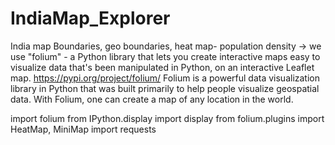 # IndiaMap_Explorer
India map Boundaries, geo boundaries, heat map- population density
-> we use "folium" - a Python library that lets you create interactive maps 
easy to visualize data that's been manipulated in Python, on an interactive Leaflet map.
https://pypi.org/project/folium/
Folium is a powerful data visualization library in Python that was built primarily to help people visualize geospatial data. With Folium, one can create a map of any location in the world. 

  import folium
  from IPython.display import display
  from folium.plugins import HeatMap, MiniMap
  import requests
